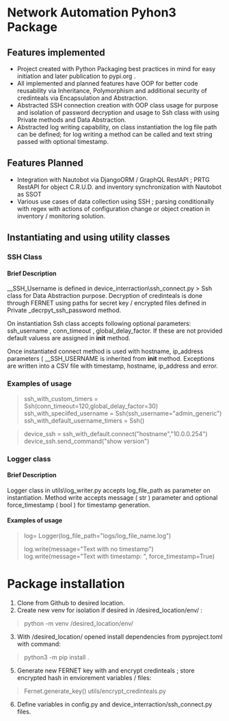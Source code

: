 #  Network Automation Pyhon3 Package

## Features implemented
 - Project created with Python Packaging best practices in mind for easy initiation and later publication to pypi.org .
 - All implemented and planned features have OOP for better code reusability via Inheritance, Polymorphism and additional security of credinteals via Encapsulation and Abstraction. 
 - Abstracted SSH connection creation with OOP class usage for  purpose and isolation of password decryption and usage to Ssh class with using Private methods and Data Abstraction.
 - Abstracted log writing capability, on class instantiation the log file path can be defined; for log writing a method can be called and text string passed with optional timestamp.
 
 ## Features Planned
 
 - Integration with Nautobot via DjangoORM / GraphQL RestAPI ; PRTG  RestAPI for object C.R.U.D. and inventory synchronization with Nautobot as SSOT
 - Various use cases of data collection using SSH ; parsing conditionally with regex with actions of configuration change or object creation in inventory  / monitoring solution.

## Instantiating and using utility classes
### SSH Class
####  Brief Description
__SSH_Username is defined in device_interraction\ssh_connect.py > Ssh class for Data Abstraction purpose.
Decryption of credinteals is done through FERNET using paths for secret key / encrypted files defined in Private _decrpyt_ssh_password method.

On instantiation Ssh class accepts following optional parameters: ssh_username , conn_timeout , global_delay_factor. If these are not provided default valuess are assigned in __init__ method.

Once instantiated connect method is used with hostname, ip_address parameters ( __SSH_USERNAME is inherited from  __init__ method.  Exceptions are written into a CSV file with timestamp, hostname, ip_address and error.

### Examples of usage
>  ssh_with_custom_timers  =  Ssh(conn_timeout=120,global_delay_factor=30)
> ssh_with_speciifed_username  =  Ssh(ssh_username="admin_generic")
> ssh_with_default_username_timers  =  Ssh()

  >device_ssh  =  ssh_with_default.connect("hostname","10.0.0.254")
  > device_ssh.send_command("show version")


### Logger class
####  Brief Description
Logger class in utils\log_writer.py accepts log_file_path as parameter on instantiation. Method write accepts message ( str ) parameter and optional force_timestamp ( bool ) for timestamp generation.
#### Examples of usage

> log= Logger(log_file_path="logs/log_file_name.log")
> 
> log.write(message="Text with no timestamp")
> log.write(message="Text with timestamp: ", force_timestamp=True)


# Package installation

 1. Clone from Github  to desired location.
 2. Create new venv for isolation if desired in /desired_location/env/ :

>  python -m venv /desired_location/env/
 3. With /desired_location/ opened install dependencies from pyproject.toml with command:
>  python3 -m pip install .
 5. Generate new FERNET key with and encrypt credinteals ; store encrypted hash in enviorement variables / files:
> Fernet.generate_key()
> utils/encrypt_credinteals.py
6. Define variables in config.py and device_interraction/ssh_connect.py files.
